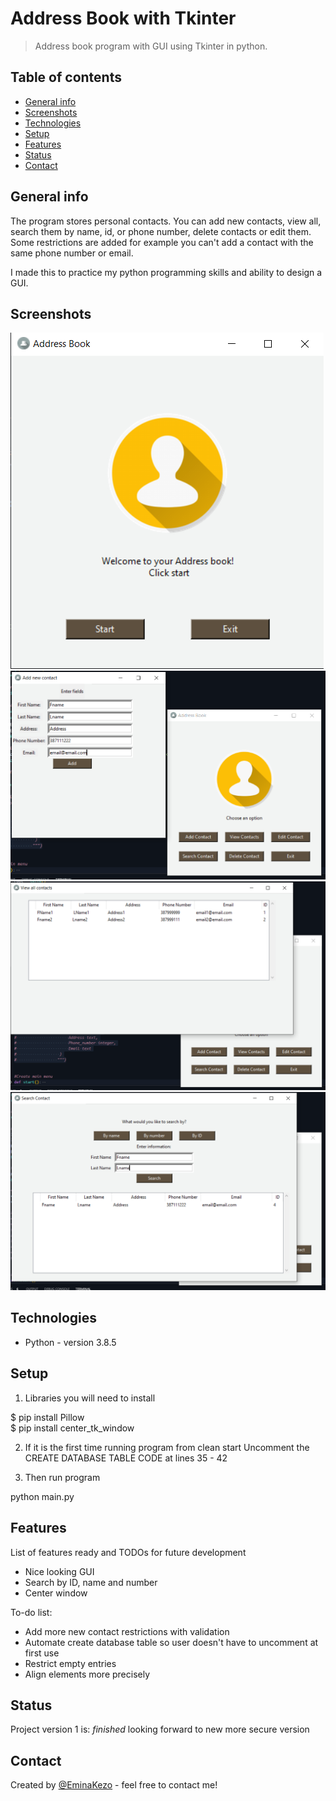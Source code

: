 # Address Book with Tkinter
> Address book program with GUI using Tkinter in python. 

## Table of contents
* [General info](#general-info)
* [Screenshots](#screenshots)
* [Technologies](#technologies)
* [Setup](#setup)
* [Features](#features)
* [Status](#status)
* [Contact](#contact)

## General info
The program stores personal contacts. You can add new contacts, view all, search them by name, id, or phone number,
delete contacts or edit them. Some restrictions are added for example you can't add a contact with the same phone number
or email. 

I made this to practice my python programming skills and ability to design a GUI.

## Screenshots
![](screenshots/Capture1.PNG)
![](screenshots/Capture2.PNG)
![](screenshots/Capture3.PNG)
![](screenshots/Capture4.PNG)
## Technologies
* Python - version 3.8.5

## Setup
1. Libraries you will need to install

$ pip install Pillow <br />
$ pip install center_tk_window

2. If it is the first time running program from clean start
Uncomment the CREATE DATABASE TABLE CODE at lines 35 - 42

3. Then run program

python main.py

## Features
List of features ready and TODOs for future development
* Nice looking GUI
* Search by ID, name and number
* Center window

To-do list:
* Add more new contact restrictions with validation
* Automate create database table so user doesn't have to uncomment at first use
* Restrict empty entries 
* Align elements more precisely 


## Status
Project version 1 is: _finished_ looking forward to new more secure version

## Contact
Created by [@EminaKezo](https://www.linkedin.com/in/emina-kezo/) - feel free to contact me!
